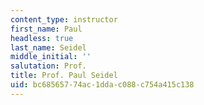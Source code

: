 ```yaml
---
content_type: instructor
first_name: Paul
headless: true
last_name: Seidel
middle_initial: ''
salutation: Prof.
title: Prof. Paul Seidel
uid: bc685657-74ac-1dda-c088-c754a415c138
---
```

